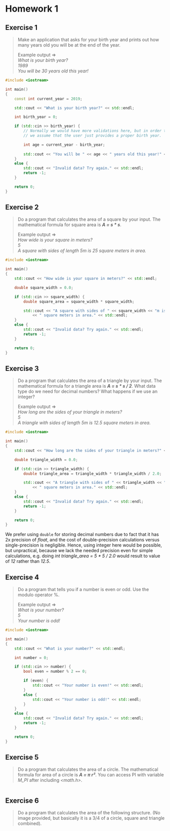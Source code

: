 # Homework 1

## Exercise 1

> Make an application that asks for your birth year and prints out how many years old you will be at the end of the year.
> 
> Example output =>  
> *What is your birth year?*  
> *1989*  
> *You will be 30 years old this year!*

```cpp
#include <iostream>

int main()
{
    const int current_year = 2019;

    std::cout << "What is your birth year?" << std::endl;

    int birth_year = 0;

    if (std::cin >> birth_year) {
        // Normally we would have more validations here, but in order to keep things simple
        // we assume that the user just provides a proper birth year.

        int age = current_year - birth_year;
        
        std::cout << "You will be " << age << " years old this year!" << std::endl;
    }
    else {
        std::cout << "Invalid data? Try again." << std::endl;
        return -1;
    }

    return 0;
}
```

## Exercise 2

> Do a program that calculates the area of a square by your input. The mathematical formula for square area is **_A = s * s_**.
> 
> Example output =>  
> *How wide is your square in meters?*  
> *5*  
> *A square with sides of length 5m is 25 square meters in area.*

```cpp
#include <iostream>

int main()
{
    std::cout << "How wide is your square in meters?" << std::endl;

    double square_width = 0.0;

    if (std::cin >> square_width) {
        double square_area = square_width * square_width;

        std::cout << "A square with sides of " << square_width << "m is " << square_area
            << " square meters in area." << std::endl;
    }
    else {
        std::cout << "Invalid data? Try again." << std::endl;
        return -1;
    }

    return 0;
}
```

## Exercise 3

> Do a program that calculates the area of a triangle by your input. The mathematical formula for a triangle area is **_A = s * s / 2_**. What data type do we need for decimal numbers? What happens if we use an integer?
> 
> Example output =>  
> *How long are the sides of your triangle in meters?*  
> *5*  
> *A triangle with sides of length 5m is 12.5 square meters in area.*

```cpp
#include <iostream>

int main()
{
    std::cout << "How long are the sides of your triangle in meters?" << std::endl;

    double triangle_width = 0.0;

    if (std::cin >> triangle_width) {
        double triangle_area = triangle_width * triangle_width / 2.0;

        std::cout << "A triangle with sides of " << triangle_width << "m is " << triangle_area
            << " square meters in area." << std::endl;
    }
    else {
        std::cout << "Invalid data? Try again." << std::endl;
        return -1;
    }

    return 0;
}
```

We prefer using `double` for storing decimal numbers due to fact that it has 2x precision of *float*, and the cost of double-precision calculations versus single-precision is negligible. Hence, using integer here would be possible, but unpractical, because we lack the needed precision even for simple calculations, e.g. doing *int triangle_area = 5 * 5 / 2.0* would result to value of *12* rather than *12.5*.

## Exercise 4

> Do a program that tells you if a number is even or odd. Use the modulo operator %.
> 
> Example output =>  
> *What is your number?*  
> *5*  
> *Your number is odd!*

```cpp
#include <iostream>

int main()
{
    std::cout << "What is your number?" << std::endl;

    int number = 0;

    if (std::cin >> number) {
        bool even = number % 2 == 0;

        if (even) {
            std::cout << "Your number is even!" << std::endl;
        }
        else {
            std::cout << "Your number is odd!" << std::endl;
        }
    }
    else {
        std::cout << "Invalid data? Try again." << std::endl;
        return -1;
    }

    return 0;
}
```

## Exercise 5

> Do a program that calculates the area of a circle. The mathematical formula for area of a circle is **_A = π r²_**. You can access PI with variable *M_PI* after including *<math.h>*.

```cpp
```

## Exercise 6

> Do a program that calculates the area of the following structure. (No image provided, but basically it is a 3/4 of a circle, square and triangle combined).

```cpp
```
